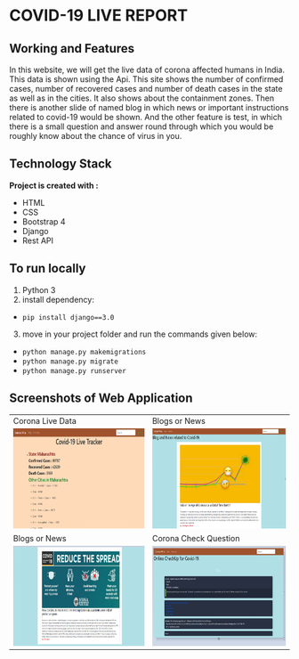 # COVID-19 LIVE REPORT

## Working and Features

In this website, we will get the live data of corona affected humans in India. This data is shown using the Api. This site shows the number of confirmed cases, number of recovered cases and number of death cases in the state as well as in the cities. It also shows about the containment zones. Then there is another slide of named blog in which news or important instructions related to covid-19 would be shown. And the other feature is test, in which there is a small question and answer round through which you would be roughly know about the chance of virus in you.

## Technology Stack

**Project is created with :**
* HTML
* CSS
* Bootstrap 4
* Django
* Rest API

## To run locally

1. Python 3
2. install dependency:
*    `pip install django==3.0`
3. move in your project folder and run the commands given below:
*    `python manage.py makemigrations`
*    `python manage.py migrate`
*    `python manage.py runserver`

## Screenshots of Web Application


<table align="center">

 <tr>
    <td>
			Corona Live Data
		</td>
		<td>
			Blogs or News
		</td>
</tr>
<tr>
	<td>
    <img src="/lasthope/static/Capture1.PNG" height="180" width="350">
	</td>
	<td>
    <img src="/lasthope/static/Capture2.PNG" height="180" width="350">
	</td>
	</tr>
<tr>
 <td>
		  Blogs or News
		</td>
		<td>
			Corona Check Question
		</td>
	</tr>
	<tr>
		<td><img src="/lasthope/static/Capture3.PNG" height="180" width="350">
		</td>
		<td><img src="/lasthope/static/Capture.PNG" height="180" width="350">
		</td>
	</tr>
<tr>

</table>
